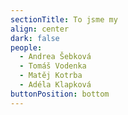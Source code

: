 ```yaml
---
sectionTitle: To jsme my
align: center
dark: false
people:
  - Andrea Šebková
  - Tomáš Vodenka
  - Matěj Kotrba
  - Adéla Klapková
buttonPosition: bottom
---
```


